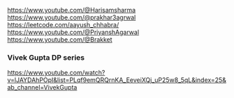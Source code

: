 https://www.youtube.com/@Harisamsharma <br>
https://www.youtube.com/@prakhar3agrwal <br>
https://leetcode.com/aayush_chhabra/ <br>
https://www.youtube.com/@PriyanshAgarwal<br>
https://www.youtube.com/@Brakket <br>

### Vivek Gupta DP series

https://www.youtube.com/watch?v=lJAYDAhPOpI&list=PLqf9emQRQrnKA_EeveiXQj_uP25w8_5qL&index=25&ab_channel=VivekGupta
